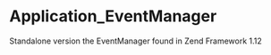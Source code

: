 Application_EventManager
========================

Standalone version the EventManager found in Zend Framework 1.12